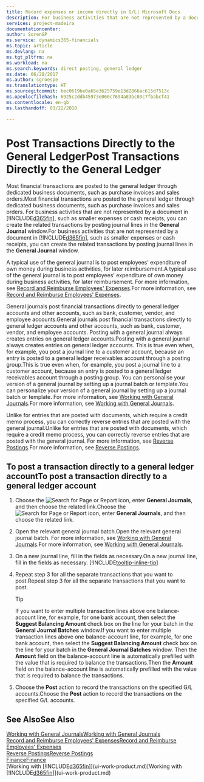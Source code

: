 ```yaml
---
title: Record expenses or income directly in G/L| Microsoft Docs
description: For business activities that are not represented by a document in, such as smaller expenses or cash receipts, you can create the related transactions by posting journal lines in the General Journal window.
services: project-madeira
documentationcenter: 
author: SorenGP
ms.service: dynamics365-financials
ms.topic: article
ms.devlang: na
ms.tgt_pltfrm: na
ms.workload: na
ms.search.keywords: direct posting, general ledger
ms.date: 06/28/2017
ms.author: sgroespe
ms.translationtype: HT
ms.sourcegitcommit: bec0619be0a65e3625759e13d2866ac615d7513c
ms.openlocfilehash: 6925c2ddb45973e060c7694a83bc03c7fbabcf41
ms.contentlocale: en-gb
ms.lasthandoff: 03/22/2018

---
```

# <a name="post-transactions-directly-to-the-general-ledger"></a><span data-ttu-id="9c15b-103">Post Transactions Directly to the General Ledger</span><span class="sxs-lookup"><span data-stu-id="9c15b-103">Post Transactions Directly to the General Ledger</span></span>
<span data-ttu-id="9c15b-104">Most financial transactions are posted to the general ledger through dedicated business documents, such as purchase invoices and sales orders.</span><span class="sxs-lookup"><span data-stu-id="9c15b-104">Most financial transactions are posted to the general ledger through dedicated business documents, such as purchase invoices and sales orders.</span></span> <span data-ttu-id="9c15b-105">For business activities that are not represented by a document in [!INCLUDE[d365fin](includes/d365fin_md.md)], such as smaller expenses or cash receipts, you can create the related transactions by posting journal lines in the **General Journal** window.</span><span class="sxs-lookup"><span data-stu-id="9c15b-105">For business activities that are not represented by a document in [!INCLUDE[d365fin](includes/d365fin_md.md)], such as smaller expenses or cash receipts, you can create the related transactions by posting journal lines in the **General Journal** window.</span></span>

<span data-ttu-id="9c15b-106">A typical use of the general journal is to post employees' expenditure of own money during business activities, for later reimbursement.</span><span class="sxs-lookup"><span data-stu-id="9c15b-106">A typical use of the general journal is to post employees' expenditure of own money during business activities, for later reimbursement.</span></span> <span data-ttu-id="9c15b-107">For more information, see [Record and Reimburse Employees' Expenses](finance-how-record-reimburse-employee-expenses.md).</span><span class="sxs-lookup"><span data-stu-id="9c15b-107">For more information, see [Record and Reimburse Employees' Expenses](finance-how-record-reimburse-employee-expenses.md).</span></span>

<span data-ttu-id="9c15b-108">General journals post financial transactions directly to general ledger accounts and other accounts, such as bank, customer, vendor, and employee accounts.</span><span class="sxs-lookup"><span data-stu-id="9c15b-108">General journals post financial transactions directly to general ledger accounts and other accounts, such as bank, customer, vendor, and employee accounts.</span></span> <span data-ttu-id="9c15b-109">Posting with a general journal always creates entries on general ledger accounts.</span><span class="sxs-lookup"><span data-stu-id="9c15b-109">Posting with a general journal always creates entries on general ledger accounts.</span></span> <span data-ttu-id="9c15b-110">This is true even when, for example, you post a journal line to a customer account, because an entry is posted to a general ledger receivables account through a posting group.</span><span class="sxs-lookup"><span data-stu-id="9c15b-110">This is true even when, for example, you post a journal line to a customer account, because an entry is posted to a general ledger receivables account through a posting group.</span></span> <span data-ttu-id="9c15b-111">You can personalise your version of a general journal by setting up a journal batch or template.</span><span class="sxs-lookup"><span data-stu-id="9c15b-111">You can personalize your version of a general journal by setting up a journal batch or template.</span></span> <span data-ttu-id="9c15b-112">For more information, see [Working with General Journals](ui-work-general-journals.md).</span><span class="sxs-lookup"><span data-stu-id="9c15b-112">For more information, see [Working with General Journals](ui-work-general-journals.md).</span></span>

<span data-ttu-id="9c15b-113">Unlike for entries that are posted with documents, which require a credit memo process, you can correctly reverse entries that are posted with the general journal.</span><span class="sxs-lookup"><span data-stu-id="9c15b-113">Unlike for entries that are posted with documents, which require a credit memo process, you can correctly reverse entries that are posted with the general journal.</span></span> <span data-ttu-id="9c15b-114">For more information, see [Reverse Postings](finance-how-reverse-journal-posting.md).</span><span class="sxs-lookup"><span data-stu-id="9c15b-114">For more information, see [Reverse Postings](finance-how-reverse-journal-posting.md).</span></span>

## <a name="to-post-a-transaction-directly-to-a-general-ledger-account"></a><span data-ttu-id="9c15b-115">To post a transaction directly to a general ledger account</span><span class="sxs-lookup"><span data-stu-id="9c15b-115">To post a transaction directly to a general ledger account</span></span>
1. <span data-ttu-id="9c15b-116">Choose the ![Search for Page or Report](media/ui-search/search_small.png "Search for Page or Report icon") icon, enter **General Journals**, and then choose the related link.</span><span class="sxs-lookup"><span data-stu-id="9c15b-116">Choose the ![Search for Page or Report](media/ui-search/search_small.png "Search for Page or Report icon") icon, enter **General Journals**, and then choose the related link.</span></span>
2. <span data-ttu-id="9c15b-117">Open the relevant general journal batch.</span><span class="sxs-lookup"><span data-stu-id="9c15b-117">Open the relevant general journal batch.</span></span> <span data-ttu-id="9c15b-118">For more information, see [Working with General Journals](ui-work-general-journals.md).</span><span class="sxs-lookup"><span data-stu-id="9c15b-118">For more information, see [Working with General Journals](ui-work-general-journals.md).</span></span>
3. <span data-ttu-id="9c15b-119">On a new journal line, fill in the fields as necessary.</span><span class="sxs-lookup"><span data-stu-id="9c15b-119">On a new journal line, fill in the fields as necessary.</span></span> [!INCLUDE[tooltip-inline-tip](includes/tooltip-inline-tip_md.md)]    
4. <span data-ttu-id="9c15b-120">Repeat step 3 for all the separate transactions that you want to post.</span><span class="sxs-lookup"><span data-stu-id="9c15b-120">Repeat step 3 for all the separate transactions that you want to post.</span></span>

    > [!TIP]  
    > <span data-ttu-id="9c15b-121">If you want to enter multiple transaction lines above one balance-account line, for example, for one bank account, then select the **Suggest Balancing Amount** check box on the line for your batch in the **General Journal Batches** window.</span><span class="sxs-lookup"><span data-stu-id="9c15b-121">If you want to enter multiple transaction lines above one balance-account line, for example, for one bank account, then select the **Suggest Balancing Amount** check box on the line for your batch in the **General Journal Batches** window.</span></span> <span data-ttu-id="9c15b-122">Then the **Amount** field on the balance-account line is automatically prefilled with the value that is required to balance the transactions.</span><span class="sxs-lookup"><span data-stu-id="9c15b-122">Then the **Amount** field on the balance-account line is automatically prefilled with the value that is required to balance the transactions.</span></span>
5. <span data-ttu-id="9c15b-123">Choose the **Post** action to record the transactions on the specified G/L accounts.</span><span class="sxs-lookup"><span data-stu-id="9c15b-123">Choose the **Post** action to record the transactions on the specified G/L accounts.</span></span>

## <a name="see-also"></a><span data-ttu-id="9c15b-124">See Also</span><span class="sxs-lookup"><span data-stu-id="9c15b-124">See Also</span></span>
[<span data-ttu-id="9c15b-125">Working with General Journals</span><span class="sxs-lookup"><span data-stu-id="9c15b-125">Working with General Journals</span></span>](ui-work-general-journals.md)  
[<span data-ttu-id="9c15b-126">Record and Reimburse Employees' Expenses</span><span class="sxs-lookup"><span data-stu-id="9c15b-126">Record and Reimburse Employees' Expenses</span></span>](finance-how-record-reimburse-employee-expenses.md)  
[<span data-ttu-id="9c15b-127">Reverse Postings</span><span class="sxs-lookup"><span data-stu-id="9c15b-127">Reverse Postings</span></span>](finance-how-reverse-journal-posting.md)  
[<span data-ttu-id="9c15b-128">Finance</span><span class="sxs-lookup"><span data-stu-id="9c15b-128">Finance</span></span>](finance.md)  
<span data-ttu-id="9c15b-129">[Working with [!INCLUDE[d365fin](includes/d365fin_md.md)]](ui-work-product.md)</span><span class="sxs-lookup"><span data-stu-id="9c15b-129">[Working with [!INCLUDE[d365fin](includes/d365fin_md.md)]](ui-work-product.md)</span></span>  

